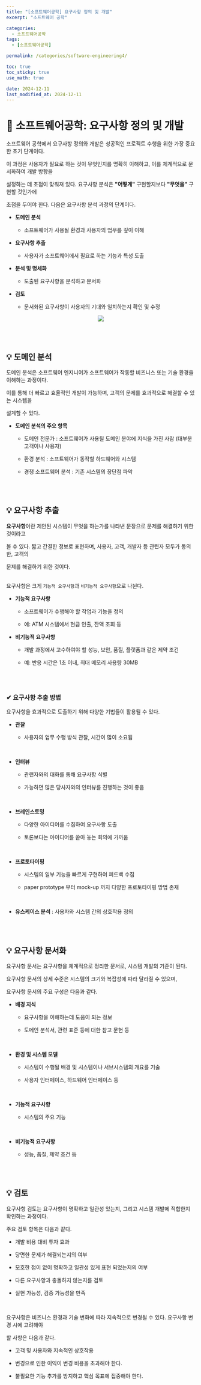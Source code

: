 ```yaml
---
title: "[소프트웨어공학] 요구사항 정의 및 개발"
excerpt: "소프트웨어 공학"

categories:
  - 소프트웨어공학
tags:
  - [소프트웨어공학]

permalink: /categories/software-engineering4/

toc: true
toc_sticky: true
use_math: true

date: 2024-12-11
last_modified_at: 2024-12-11
---
```


# 👑 소프트웨어공학: 요구사항 정의 및 개발

소프트웨어 공학에서 요구사항 정의와 개발은 성공적인 프로젝트 수행을 위한 가장 중요한 초기 단계이다. <br>

이 과정은 사용자가 필요로 하는 것이 무엇인지를 명확히 이해하고, 이를 체계적으로 문서화하여 개발 방향을 <br>

설정하는 데 초점이 맞춰져 있다. 요구사항 분석은 **"어떻게"** 구현할지보다 **"무엇을"** 구현할 것인가에 <br>

초점을 두어야 한다. 다음은 요구사항 분석 과정의 단계이다.

- **도메인 분석**

    + 소프트웨어가 사용될 환경과 사용자의 업무를 깊이 이해

- **요구사항 추출**

    + 사용자가 소프트웨어에서 필요로 하는 기능과 특성 도출

- **분석 및 명세화**

    + 도출된 요구사항을 분석하고 문서화

- **검토**

    + 문서화된 요구사항이 사용자의 기대와 일치하는지 확인 및 수정

<center><img src="https://github.com/user-attachments/assets/a9563fba-f854-4d1a-bcad-10de3dc9b3f5"></center>

<br><br>

## 💡 도메인 분석

도메인 분석은 소프트웨어 엔지니어가 소프트웨어가 작동할 비즈니스 또는 기술 환경을 이해하는 과정이다. <br>

이를 통해 더 빠르고 효율적인 개발이 가능하며, 고객의 문제를 효과적으로 해결할 수 있는 시스템을 <br>

설계할 수 있다.

- **도메인 분석의 주요 항목**

    + 도메인 전문가 : 소프트웨어가 사용될 도메인 분야에 지식을 가진 사람 (대부분 고객이나 사용자)

    + 환경 분석 : 소프트웨어가 동작할 하드웨어와 시스템

    + 경쟁 소프트웨어 분석 : 기존 시스템의 장단점 파악

<br><br>

## 💡 요구사항 추출

**요구사항**이란 제안된 시스템이 무엇을 하는가를 나타낸 문장으로 문제를 해결하기 위한 것이라고 <br>

볼 수 있다. 짧고 간결한 정보로 표현하며, 사용자, 고객, 개발자 등 관련자 모두가 동의한, 고객의 <br>

문제를 해결하기 위한 것이다. <br><br>

요구사항은 크게 `기능적 요구사항`과 `비기능적 요구사항`으로 나뉜다.

- **기능적 요구사항**

    + 소프트웨어가 수행해야 할 작업과 기능을 정의

    + 예: ATM 시스템에서 현금 인출, 잔액 조회 등

- **비기능적 요구사항**

    + 개발 과정에서 고수하여야 할 성능, 보안, 품질, 플랫폼과 같은 제약 조건

    + 예: 반응 시간은 1초 이내, 최대 메모리 사용량 30MB

<br><br>

### ✔ 요구사항 추출 방법

요구사항을 효과적으로 도출하기 위해 다양한 기법들이 활용될 수 있다.

- **관찰**

    + 사용자의 업무 수행 방식 관찰, 시간이 많이 소요됨

<br>

- **인터뷰**
    
    + 관련자와의 대화를 통해 요구사항 식별

    + 가능하면 많은 당사자와의 인터뷰를 진행하는 것이 좋음

<br>

- **브레인스토밍**

    + 다양한 아이디어를 수집하여 요구사항 도출

    + 토론보다는 아이디어를 쏟아 놓는 회의에 가까움

<br>

- **프로토타이핑**
    
    + 시스템의 일부 기능을 빠르게 구현하여 피드백 수집

    + paper prototype 부터 mock-up 까지 다양한 프로토타이핑 방법 존재

<br>

- **유스케이스 분석** : 사용자와 시스템 간의 상호작용 정의

<br><br>

## 💡 요구사항 문서화

요구사항 문서는 요구사항을 체계적으로 정리한 문서로, 시스템 개발의 기준이 된다. <br>

요구사항 문서의 상세 수준은 시스템의 크기와 복잡성에 따라 달라질 수 있으며, <br>

요구사항 문서의 주요 구성은 다음과 같다.

- **배경 지식**

    + 요구사항을 이해하는데 도움이 되는 정보

    + 도메인 분석서, 관련 표준 등에 대한 참고 문헌 등

<br>

- **환경 및 시스템 모델**

    + 시스템이 수행될 배경 및 시스템이나 서브시스템의 개요를 기술

    + 사용자 인터페이스, 하드웨어 인터페이스 등

<br>

- **기능적 요구사항**

    + 시스템의 주요 기능

<br>

- **비기능적 요구사항**

    + 성능, 품질, 제약 조건 등


<br><br>

## 💡 검토

요구사항 검토는 요구사항이 명확하고 일관성 있는지, 그리고 시스템 개발에 적합한지 확인하는 과정이다. <br>

주요 검토 항목은 다음과 같다.

- 개발 비용 대비 투자 효과

- 당면한 문제가 해결되는지의 여부

- 모호한 점이 없이 명확하고 일관성 있게 표현 되었는지의 여부

- 다른 요구사항과 충돌하지 않는지를 검토

- 실현 가능성, 검증 가능성을 만족

<br>

요구사항은 비즈니스 환경과 기술 변화에 따라 지속적으로 변경될 수 있다. 요구사항 변경 시에 고려해야 <br>

할 사항은 다음과 같다.

- 고객 및 사용자와 지속적인 상호작용

- 변경으로 인한 이익이 변경 비용을 초과해야 한다.

- 불필요한 기능 추가를 방지하고 핵심 목표에 집중해야 한다.







